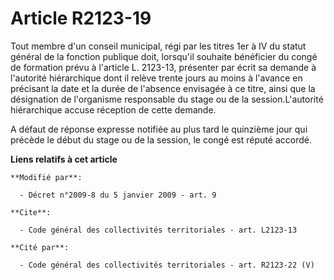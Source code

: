 # Article R2123-19

Tout membre d'un conseil municipal, régi par les titres 1er à IV du statut général de la fonction publique doit, lorsqu'il
souhaite bénéficier du congé de formation prévu à l'article L. 2123-13, présenter par écrit sa demande à l'autorité
hiérarchique dont il relève trente jours au moins à l'avance en précisant la date et la durée de l'absence envisagée à ce
titre, ainsi que la désignation de l'organisme responsable du stage ou de la session.L'autorité hiérarchique accuse réception
de cette demande.

A défaut de réponse expresse notifiée au plus tard le quinzième jour qui précède le début du stage ou de la session, le congé
est réputé accordé.

**Liens relatifs à cet article**

	**Modifié par**:

	  - Décret n°2009-8 du 5 janvier 2009 - art. 9

	**Cite**:

	  - Code général des collectivités territoriales - art. L2123-13

	**Cité par**:

	  - Code général des collectivités territoriales - art. R2123-22 (V)
